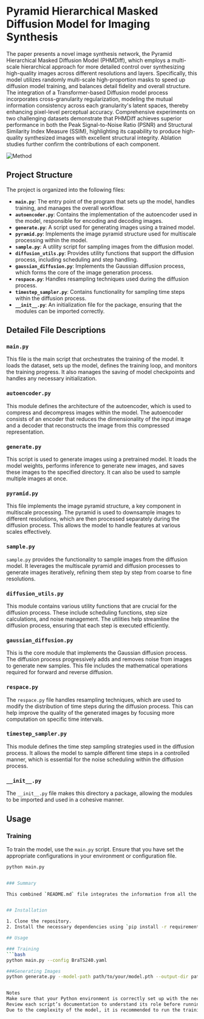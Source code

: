 # Pyramid Hierarchical Masked Diffusion Model for Imaging Synthesis

The paper presents a novel image synthesis network, the Pyramid Hierarchical Masked Diffusion Model (PHMDiff), which employs a multi-scale hierarchical approach for more detailed control over synthesizing high-quality images across different resolutions and layers. Specifically, this model utilizes randomly multi-scale high-proportion masks to speed up diffusion model training, and balances detail fidelity and overall structure. The integration of a Transformer-based Diffusion model process incorporates cross-granularity regularization, modeling the mutual information consistency across each granularity's latent spaces, thereby enhancing pixel-level perceptual accuracy. Comprehensive experiments on two challenging datasets demonstrate that PHMDiff achieves superior performance in both the Peak Signal-to-Noise Ratio (PSNR) and Structural Similarity Index Measure (SSIM), highlighting its capability to produce high-quality synthesized images with excellent structural integrity. Ablation studies further confirm the contributions of each component.

![Method](https://github.com/user-attachments/assets/c38202cf-5fb8-4781-8385-8b0669dc32b8)



## Project Structure

The project is organized into the following files:

- **`main.py`**: The entry point of the program that sets up the model, handles training, and manages the overall workflow.
- **`autoencoder.py`**: Contains the implementation of the autoencoder used in the model, responsible for encoding and decoding images.
- **`generate.py`**: A script used for generating images using a trained model.
- **`pyramid.py`**: Implements the image pyramid structure used for multiscale processing within the model.
- **`sample.py`**: A utility script for sampling images from the diffusion model.
- **`diffusion_utils.py`**: Provides utility functions that support the diffusion process, including scheduling and step handling.
- **`gaussian_diffusion.py`**: Implements the Gaussian diffusion process, which forms the core of the image generation process.
- **`respace.py`**: Handles resampling techniques used during the diffusion process.
- **`timestep_sampler.py`**: Contains functionality for sampling time steps within the diffusion process.
- **`__init__.py`**: An initialization file for the package, ensuring that the modules can be imported correctly.

## Detailed File Descriptions

### `main.py`
This file is the main script that orchestrates the training of the model. It loads the dataset, sets up the model, defines the training loop, and monitors the training progress. It also manages the saving of model checkpoints and handles any necessary initialization.

### `autoencoder.py`
This module defines the architecture of the autoencoder, which is used to compress and decompress images within the model. The autoencoder consists of an encoder that reduces the dimensionality of the input image and a decoder that reconstructs the image from this compressed representation.

### `generate.py`
This script is used to generate images using a pretrained model. It loads the model weights, performs inference to generate new images, and saves these images to the specified directory. It can also be used to sample multiple images at once.

### `pyramid.py`
This file implements the image pyramid structure, a key component in multiscale processing. The pyramid is used to downsample images to different resolutions, which are then processed separately during the diffusion process. This allows the model to handle features at various scales effectively.

### `sample.py`
`sample.py` provides the functionality to sample images from the diffusion model. It leverages the multiscale pyramid and diffusion processes to generate images iteratively, refining them step by step from coarse to fine resolutions.

### `diffusion_utils.py`
This module contains various utility functions that are crucial for the diffusion process. These include scheduling functions, step size calculations, and noise management. The utilities help streamline the diffusion process, ensuring that each step is executed efficiently.

### `gaussian_diffusion.py`
This is the core module that implements the Gaussian diffusion process. The diffusion process progressively adds and removes noise from images to generate new samples. This file includes the mathematical operations required for forward and reverse diffusion.

### `respace.py`
The `respace.py` file handles resampling techniques, which are used to modify the distribution of time steps during the diffusion process. This can help improve the quality of the generated images by focusing more computation on specific time intervals.

### `timestep_sampler.py`
This module defines the time step sampling strategies used in the diffusion process. It allows the model to sample different time steps in a controlled manner, which is essential for the noise scheduling within the diffusion process.

### `__init__.py`
The `__init__.py` file makes this directory a package, allowing the modules to be imported and used in a cohesive manner.

## Usage

### Training
To train the model, use the `main.py` script. Ensure that you have set the appropriate configurations in your environment or configuration file.

```bash
python main.py


### Summary

This combined `README.md` file integrates the information from all the files you provided, both initially and from the recent uploads. It provides a clear and detailed explanation of the project structure, the purpose of each file, and instructions for using the code to train the model and generate images. This README is designed to help users understand and navigate the project effectively. &#8203;:contentReference[oaicite:0]{index=0}&#8203;


## Installation

1. Clone the repository.
2. Install the necessary dependencies using `pip install -r requirements.txt`.

## Usage

### Training
```bash
python main.py --config BraTS240.yaml

###Generating Images
python generate.py --model-path path/to/your/model.pth --output-dir path/to/save/images


Notes
Make sure that your Python environment is correctly set up with the necessary packages.
Review each script’s documentation to understand its role before running it.
Due to the complexity of the model, it is recommended to run the training on a machine equipped with a GPU.
